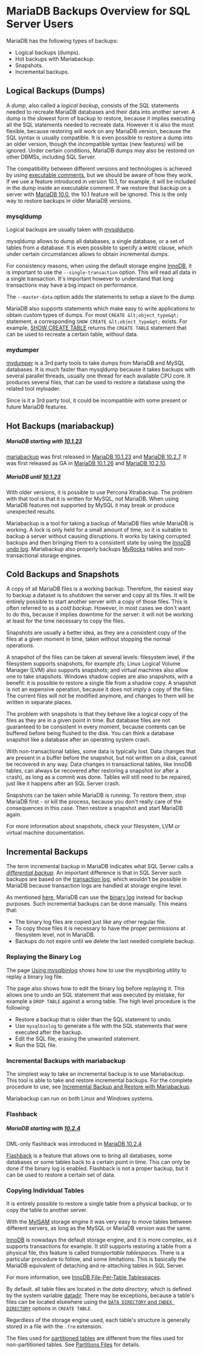 # MariaDB Backups Overview for SQL Server Users

MariaDB has the following types of backups:

- Logical backups (dumps).
- Hot backups with Mariabackup.
- Snapshots.
- Incremental backups.

## Logical Backups (Dumps)

A <em>dump</em>, also called a <em>logical backup</em>, consists of the SQL statements needed to recreate MariaDB databases and their data into another server. A dump is the slowest form of backup to restore, because it implies executing all the SQL statements needed to recreate data. However it is also the most flexible, because restoring will work on any MariaDB version, because the SQL syntax is usually compatible. It is even possible to restore a dump into an older version, though the incompatible syntax (new features) will be ignored. Under certain conditions, MariaDB dumps may also be restored on other DBMSs, including SQL Server.

The compatibility between different versions and technologies is achieved by using [executable comments](/sql-statements-structure/sql-statements/comment-syntax/), but we should be aware of how they work. If we use a feature introduced in version 10.1, for example, it will be included in the dump inside an executable comment. If we restore that backup on a server with [MariaDB 10.0](/kb/en/what-is-mariadb-100/), the 10.1 feature will be ignored. This is the only way to restore backups in older MariaDB versions.

### mysqldump

Logical backups are usually taken with [mysqldump](/clients-utilities/backup-restore-and-import-clients/mysqldump/).

mysqldump allows to dump all databases, a single database, or a set of tables from a database. It is even possible to specify a `WHERE` clause, which under certain circumstances allows to obtain incremental dumps.

For consistency reasons, when using the default storage engine [InnoDB](/kb/en/understanding-mariadb-architecture/#innodb), it is important to use the `--single-transaction` option. This will read all data in a single transaction. It's important however to understand that long transactions may have a big impact on performance.

The `--master-data` option adds the statements to setup a slave to the dump.

MariaDB also supports statements which make easy to write applications to obtain custom types of dumps. For most `CREATE &lt;object_type&gt;` statement, a corresponding `SHOW CREATE &lt;object_type&gt;` exists. For example, [SHOW CREATE TABLE](/sql-statements-structure/sql-statements/administrative-sql-statements/show/show-create-table/) returns the `CREATE TABLE` statement that can be used to recreate a certain table, without data.

### mydumper

[mydumper](https://github.com/maxbube/mydumper) is a 3rd party tools to take dumps from MariaDB and MySQL databases. It is much faster than mysqldump because it takes backups with several parallel threads, usually one thread for each available CPU core. It produces several files, that can be used to restore a database using the related tool myloader.

Since is it a 3rd party tool, it could be incompatible with some present or future MariaDB features.

## Hot Backups (mariabackup)

##### MariaDB starting with [10.1.23](/kb/en/mariadb-10123-release-notes/)

[mariabackup](/mariadb-administration/backing-up-and-restoring-databases/mariabackup/mariabackup-overview/) was first released in [MariaDB 10.1.23](/kb/en/mariadb-10123-release-notes/) and [MariaDB 10.2.7](/kb/en/mariadb-1027-release-notes/). It was first released as GA in [MariaDB 10.1.26](/kb/en/mariadb-10126-release-notes/) and [MariaDB 10.2.10](/kb/en/mariadb-10210-release-notes/).

##### MariaDB until [10.1.23](/kb/en/mariadb-10123-release-notes/)

With older versions, it is possible to use Percona Xtrabackup. The problem with that tool is that it is written for MySQL, not MariaDB. When using MariaDB features not supported by MySQL it may break or produce unexpected results.

Mariabackup is a tool for taking a backup of MariaDB files while MariaDB is working. A lock is only held for a small amount of time, so it is suitable to backup a server without causing disruptions. It works by taking corrupted backups and then bringing them to a consistent state by using the [InnoDB undo log](/columns-storage-engines-and-plugins/storage-engines/innodb/innodb-undo-log/). Mariabackup also properly backups  [MyRocks](/columns-storage-engines-and-plugins/storage-engines/myrocks/) tables and non-transactional storage engines.

## Cold Backups and Snapshots

A copy of all MariaDB files is a working backup. Therefore, the easiest way to backup a dataset is to shutdown the server and copy all its files. It will be entirely possible to start another server with a copy of those files. This is often referred to as a <em>cold backup</em>. However, in most cases we don't want to do this, because it implies downtime for the server: it will not be working at least for the time necessary to copy the files.

Snapshots are usually a better idea, as they are a consistent copy of the files at a given moment in time, taken without stopping the normal operations.

A snapshot of the files can be taken at several levels: filesystem level, if the filesystem supports snapshots, for example zfs; Linux Logical Volume Manager (LVM) also supports snapshots; and virtual machines also allow one to take snapshots. Windows shadow copies are also snapshots, with a benefit: it is possible to restore a single file from a shadow copy. A snapshot is not an expensive operation, because it does not imply a copy of the files. The current files will not be modified anymore, and changes to them will be written in separate places.

The problem with snapshots is that they behave like a logical copy of the files as they are in a given point in time. But database files are not guaranteed to be consistent in every moment, because contents can be buffered before being flushed to the disk. You can think a database snapshot like a database after an operating system crash.

With non-transactional tables, some data is typically lost. Data changes that are present in a buffer before the snapshot, but not written on a disk, cannot be recovered in any way. Data changes in transactional tables, like InnoDB tables, can always be recovered after restoring a snapshot (or after a crash), as long as a commit was done. Tables will still need to be repaired, just like it happens after an SQL Server crash.

Snapshots can be taken while MariaDB is running. To restore them, stop MariaDB first - or kill the process, because you don't really care of the consequences in this case. Then restore a snapshot and start MariaDB again.

For more information about snapshots, check your filesystem, LVM or virtual machine documentation.

## Incremental Backups

The term incremental backup in MariaDB indicates what SQL Server calls a <em>[differential backup](https://docs.microsoft.com/en-us/sql/relational-databases/backup-restore/differential-backups-sql-server)</em>. An important difference is that in SQL Server such backups are based on the [transaction log](https://docs.microsoft.com/en-us/sql/relational-databases/backup-restore/transaction-log-backups-sql-server), which wouldn't be possible in MariaDB because transaction logs are handled at storage engine level.

As mentioned [here](/kb/en/understanding-mariadb-architecture/#the-binary-log), MariaDB can use the [binary log](/mariadb-administration/server-monitoring-logs/binary-log/) instead for backup purposes. Such incremental backups can be done manually. This means that:

- The binary log files are copied just like any other regular file.
- To copy those files it is necessary to have the proper permissions at filesystem level, not in MariaDB.
- Backups do not expire until we delete the last needed complete backup.

### Replaying the Binary Log

The page [Using mysqlbinlog](/clients-utilities/mysqlbinlog/using-mysqlbinlog/) shows how to use the mysqlbinlog utility to replay a binary log file.

The page also shows how to edit the binary log before replaying it. This allows one to undo an SQL statement that was executed by mistake, for example a `DROP TABLE` against a wrong table. The high level procedure is the following:

- Restore a backup that is older than the SQL statement to undo.
- Use `mysqlbinlog` to generate a file with the SQL statements that were executed after the backup.
- Edit the SQL file, erasing the unwanted statement.
- Run the SQL file.

### Incremental Backups with mariabackup

The simplest way to take an incremental backup is to use Mariabackup. This tool is able to take and restore incremental backups. For the complete procedure to use, see [Incremental Backup and Restore with Mariabackup](/mariadb-administration/backing-up-and-restoring-databases/mariabackup/incremental-backup-and-restore-with-mariabackup/).

Mariabackup can run on both Linux and Windows systems.

### Flashback

##### MariaDB starting with [10.2.4](/kb/en/mariadb-1024-release-notes/)

DML-only flashback was introduced in [MariaDB 10.2.4](/kb/en/mariadb-1024-release-notes/)

[Flashback](/mariadb-administration/server-monitoring-logs/binary-log/flashback/) is a feature that allows one to bring all databases, some databases or some tables back to a certain point in time. This can only be done if the binary log is enabled. Flashback is not a proper backup, but it can be used to restore a certain set of data.

### Copying Individual Tables

It is entirely possible to restore a single table from a physical backup, or to copy the table to another server.

With the [MyISAM](/kb/en/myisam/) storage engine it was very easy to move tables between different servers, as long as the MySQL or MariaDB version was the same.

[InnoDB](/columns-storage-engines-and-plugins/storage-engines/innodb/) is nowadays the default storage engine, and it is more complex, as it supports transactions for example. It still supports restoring a table from a physical file, this feature is called <em>transportable tablespaces</em>. There is a particular procedure to follow, and some limitations. This is basically the MariaDB equivalent of detaching and re-attaching tables in SQL Server.

For more information, see [InnoDB File-Per-Table Tablespaces](/columns-storage-engines-and-plugins/storage-engines/innodb/innodb-tablespaces/innodb-file-per-table-tablespaces/).

By default. all table files are located in the <em>data directory</em>, which is defined by the system variable [datadir](/kb/en/server-system-variables/#datadir). There may be exceptions, because a table's files can be located elsewhere using the [`DATA DIRECTORY` and `INDEX DIRECTORY`](/kb/en/create-table/#data-directoryindex-directory) options in `CREATE TABLE`.

Regardless of the storage engine used, each table's structure is generally stored in a file with the `.frm` extension.

The files used for [partitioned tables](/mariadb-administration/partitioning-tables/) are different from the files used for non-partitioned tables. See [Partitions Files](/mariadb-administration/partitioning-tables/partitions-files/) for details.